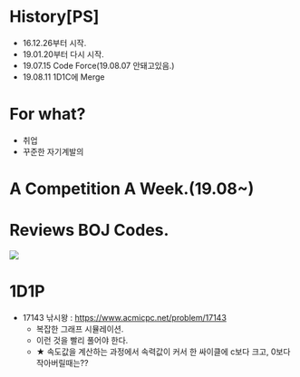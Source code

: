 # History[PS]
- 16.12.26부터 시작.
- 19.01.20부터 다시 시작.
- 19.07.15 Code Force(19.08.07 안돼고있음.)
- 19.08.11 1D1C에 Merge

# For what?
- 취업
- 꾸준한 자기계발의 

# A Competition A Week.(19.08~)

# Reviews BOJ Codes.
![](https://user-images.githubusercontent.com/16419202/62713171-3fed6180-ba37-11e9-8d20-b108f99c2b9a.PNG)

# 1D1P
- 17143 낚시왕 : https://www.acmicpc.net/problem/17143
  - 복잡한 그래프 시뮬레이션.
  - 이런 것을 빨리 풀어야 한다.
  - ★ 속도값을 계산하는 과정에서 속력값이 커서 한 싸이클에 c보다 크고, 0보다 작아버릴때는?? 
